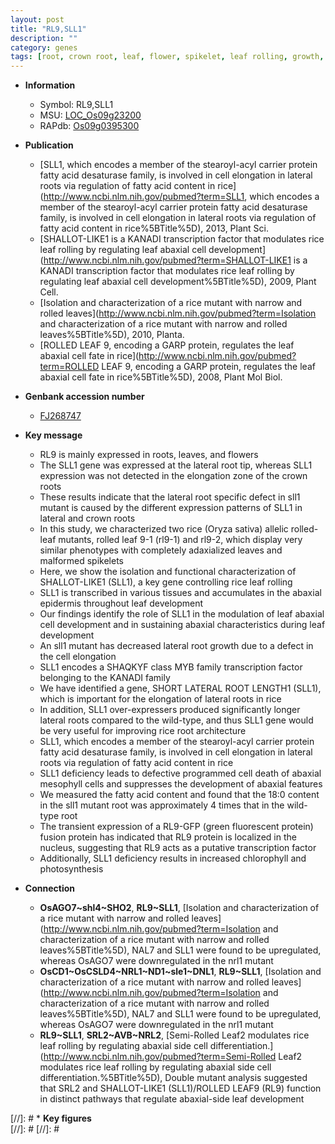 ```yaml
---
layout: post
title: "RL9,SLL1"
description: ""
category: genes
tags: [root, crown root, leaf, flower, spikelet, leaf rolling, growth, transcription factor, lateral root, cell death, photosynthesis, architecture, crown, cell elongation, leaf development, root architecture]
---
```


* **Information**  
    + Symbol: RL9,SLL1  
    + MSU: [LOC_Os09g23200](http://rice.plantbiology.msu.edu/cgi-bin/ORF_infopage.cgi?orf=LOC_Os09g23200)  
    + RAPdb: [Os09g0395300](http://rapdb.dna.affrc.go.jp/viewer/gbrowse_details/irgsp1?name=Os09g0395300)  

* **Publication**  
    + [SLL1, which encodes a member of the stearoyl-acyl carrier protein fatty acid desaturase family, is involved in cell elongation in lateral roots via regulation of fatty acid content in rice](http://www.ncbi.nlm.nih.gov/pubmed?term=SLL1, which encodes a member of the stearoyl-acyl carrier protein fatty acid desaturase family, is involved in cell elongation in lateral roots via regulation of fatty acid content in rice%5BTitle%5D), 2013, Plant Sci.
    + [SHALLOT-LIKE1 is a KANADI transcription factor that modulates rice leaf rolling by regulating leaf abaxial cell development](http://www.ncbi.nlm.nih.gov/pubmed?term=SHALLOT-LIKE1 is a KANADI transcription factor that modulates rice leaf rolling by regulating leaf abaxial cell development%5BTitle%5D), 2009, Plant Cell.
    + [Isolation and characterization of a rice mutant with narrow and rolled leaves](http://www.ncbi.nlm.nih.gov/pubmed?term=Isolation and characterization of a rice mutant with narrow and rolled leaves%5BTitle%5D), 2010, Planta.
    + [ROLLED LEAF 9, encoding a GARP protein, regulates the leaf abaxial cell fate in rice](http://www.ncbi.nlm.nih.gov/pubmed?term=ROLLED LEAF 9, encoding a GARP protein, regulates the leaf abaxial cell fate in rice%5BTitle%5D), 2008, Plant Mol Biol.

* **Genbank accession number**  
    + [FJ268747](http://www.ncbi.nlm.nih.gov/nuccore/FJ268747)

* **Key message**  
    + RL9 is mainly expressed in roots, leaves, and flowers
    + The SLL1 gene was expressed at the lateral root tip, whereas SLL1 expression was not detected in the elongation zone of the crown roots
    + These results indicate that the lateral root specific defect in sll1 mutant is caused by the different expression patterns of SLL1 in lateral and crown roots
    + In this study, we characterized two rice (Oryza sativa) allelic rolled-leaf mutants, rolled leaf 9-1 (rl9-1) and rl9-2, which display very similar phenotypes with completely adaxialized leaves and malformed spikelets
    + Here, we show the isolation and functional characterization of SHALLOT-LIKE1 (SLL1), a key gene controlling rice leaf rolling
    + SLL1 is transcribed in various tissues and accumulates in the abaxial epidermis throughout leaf development
    + Our findings identify the role of SLL1 in the modulation of leaf abaxial cell development and in sustaining abaxial characteristics during leaf development
    + An sll1 mutant has decreased lateral root growth due to a defect in the cell elongation
    + SLL1 encodes a SHAQKYF class MYB family transcription factor belonging to the KANADI family
    + We have identified a gene, SHORT LATERAL ROOT LENGTH1 (SLL1), which is important for the elongation of lateral roots in rice
    + In addition, SLL1 over-expressers produced significantly longer lateral roots compared to the wild-type, and thus SLL1 gene would be very useful for improving rice root architecture
    + SLL1, which encodes a member of the stearoyl-acyl carrier protein fatty acid desaturase family, is involved in cell elongation in lateral roots via regulation of fatty acid content in rice
    + SLL1 deficiency leads to defective programmed cell death of abaxial mesophyll cells and suppresses the development of abaxial features
    + We measured the fatty acid content and found that the 18:0 content in the sll1 mutant root was approximately 4 times that in the wild-type root
    + The transient expression of a RL9-GFP (green fluorescent protein) fusion protein has indicated that RL9 protein is localized in the nucleus, suggesting that RL9 acts as a putative transcription factor
    + Additionally, SLL1 deficiency results in increased chlorophyll and photosynthesis

* **Connection**  
    + __OsAGO7~shl4~SHO2__, __RL9~SLL1__, [Isolation and characterization of a rice mutant with narrow and rolled leaves](http://www.ncbi.nlm.nih.gov/pubmed?term=Isolation and characterization of a rice mutant with narrow and rolled leaves%5BTitle%5D), NAL7 and SLL1 were found to be upregulated, whereas OsAGO7 were downregulated in the nrl1 mutant
    + __OsCD1~OsCSLD4~NRL1~ND1~sle1~DNL1__, __RL9~SLL1__, [Isolation and characterization of a rice mutant with narrow and rolled leaves](http://www.ncbi.nlm.nih.gov/pubmed?term=Isolation and characterization of a rice mutant with narrow and rolled leaves%5BTitle%5D), NAL7 and SLL1 were found to be upregulated, whereas OsAGO7 were downregulated in the nrl1 mutant
    + __RL9~SLL1__, __SRL2~AVB~NRL2__, [Semi-Rolled Leaf2 modulates rice leaf rolling by regulating abaxial side cell differentiation.](http://www.ncbi.nlm.nih.gov/pubmed?term=Semi-Rolled Leaf2 modulates rice leaf rolling by regulating abaxial side cell differentiation.%5BTitle%5D), Double mutant analysis suggested that SRL2 and SHALLOT-LIKE1 (SLL1)/ROLLED LEAF9 (RL9) function in distinct pathways that regulate abaxial-side leaf development

[//]: # * **Key figures**  
[//]: # 
[//]: # 
